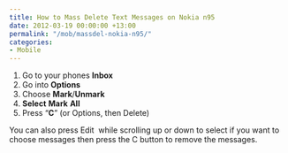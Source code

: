 ```yaml
---
title: How to Mass Delete Text Messages on Nokia n95
date: 2012-03-19 00:00:00 +13:00
permalink: "/mob/massdel-nokia-n95/"
categories:
- Mobile
---
```


  1. Go to your phones **Inbox**
  2. Go into **Options**
  3. Choose **Mark**/**Unmark**
  4. **Select** **Mark** **All**
  5. Press &#8220;**C**&#8221; (or Options, then Delete)

You can also press Edit  while scrolling up or down to select if you want to choose messages then press the C button to remove the messages.
